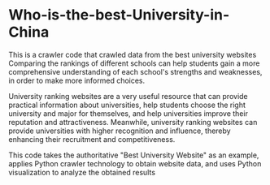# Who-is-the-best-University-in-China
This is a crawler code that crawled data from the best university websites
Comparing the rankings of different schools can help students gain a more comprehensive understanding of each school's strengths and weaknesses, in order to make more informed choices.

University ranking websites are a very useful resource that can provide practical information about universities, help students choose the right university and major for themselves, and help universities improve their reputation and attractiveness. Meanwhile, university ranking websites can provide universities with higher recognition and influence, thereby enhancing their recruitment and competitiveness.

This code takes the authoritative "Best University Website" as an example, applies Python crawler technology to obtain website data, and uses Python visualization to analyze the obtained results
